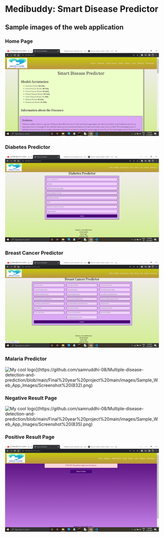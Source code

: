 # Medibuddy: Smart Disease Predictor

## Sample images of the web application

### Home Page
<img src="https://github.com/samruddhi-08/Multiple-disease-detection-and-prediction/blob/main/Final%20year%20project%20main/images/Sample_Web_App_Images/Screenshot%20(826).png"/>
<br>

### Diabetes Predictor
<img src="https://github.com/samruddhi-08/Multiple-disease-detection-and-prediction/blob/main/Final%20year%20project%20main/images/Sample_Web_App_Images/Screenshot%20(827).png"/>
<br>

### Breast Cancer Predictor
<img src="https://github.com/samruddhi-08/Multiple-disease-detection-and-prediction/blob/main/Final%20year%20project%20main/images/Sample_Web_App_Images/Screenshot%20(828).png"/>
<br>

### Malaria Predictor
<img src="[images/Sample_Web_App_Images/sample4.png" alt="My cool logo](https://github.com/samruddhi-08/Multiple-disease-detection-and-prediction/blob/main/Final%20year%20project%20main/images/Sample_Web_App_Images/Screenshot%20(832).png)"/>
<br>

### Negative Result Page
<img src="[images/Sample_Web_App_Images/sample5.png" alt="My cool logo](https://github.com/samruddhi-08/Multiple-disease-detection-and-prediction/blob/main/Final%20year%20project%20main/images/Sample_Web_App_Images/Screenshot%20(835).png)"/>
<br>

### Positive Result Page
<img src="https://github.com/samruddhi-08/Multiple-disease-detection-and-prediction/blob/main/Final%20year%20project%20main/images/Sample_Web_App_Images/Screenshot%20(834).png"/>
